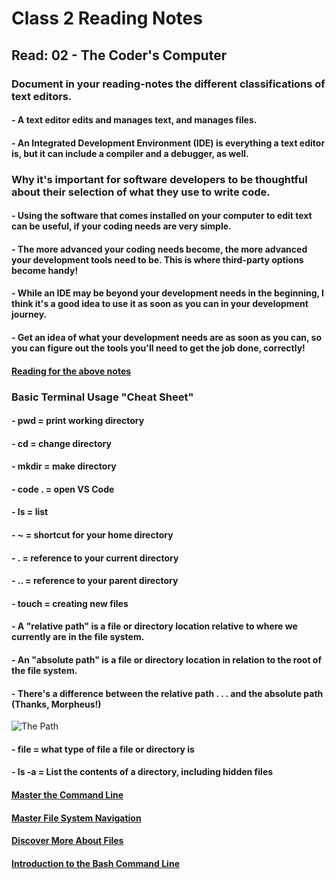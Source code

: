 # Class 2 Reading Notes

## Read: 02 - The Coder's Computer

### Document in your reading-notes the different classifications of text editors.

#### - A text editor edits and manages text, and manages files.

#### - An Integrated Development Environment (IDE) is everything a text editor is, but it can include a compiler and a debugger, as well. 

### Why it's important for software developers to be thoughtful about their selection of what they use to write code.

#### - Using the software that comes installed on your computer to edit text can be useful, if your coding needs are very simple.

#### - The more advanced your coding needs become, the more advanced your development tools need to be. This is where third-party options become handy!

#### - While an IDE may be beyond your development needs in the beginning, I think it's a good idea to use it as soon as you can in your development journey.

#### - Get an idea of what your development needs are as soon as you can, so you can figure out the tools you'll need to get the job done, correctly!

#### [Reading for the above notes](https://codefellows.github.io/code-102-guide/curriculum/class-02/Choosing-A-Text-Editor--The-Older-Coder.pdf)

### Basic Terminal Usage "Cheat Sheet"

#### - pwd = print working directory

#### - cd = change directory

#### - mkdir = make directory

#### - code . = open VS Code

#### - ls = list

#### - ~ = shortcut for your home directory

#### - . = reference to your current directory

#### - .. = reference to your parent directory

#### - touch = creating new files

#### - A "relative path" is a file or directory location relative to where we currently are in the file system.

#### - An "absolute path" is a file or directory location in relation to the root of the file system.

#### - There's a difference between the relative path . . . and the absolute path (Thanks, Morpheus!)

![The Path](https://miro.medium.com/max/1000/1*qlKg7aWFvM7KVrs_eGVpCg.gif)

#### - file = what type of file a file or directory is

#### - ls -a = List the contents of a directory, including hidden files

#### [Master the Command Line](https://ryanstutorials.net/linuxtutorial/commandline.php)

#### [Master File System Navigation](https://ryanstutorials.net/linuxtutorial/navigation.php)

#### [Discover More About Files](https://ryanstutorials.net/linuxtutorial/aboutfiles.php)

#### [Introduction to the Bash Command Line](https://programminghistorian.org/en/lessons/intro-to-bash#introduction-to-the-bash-command-line)